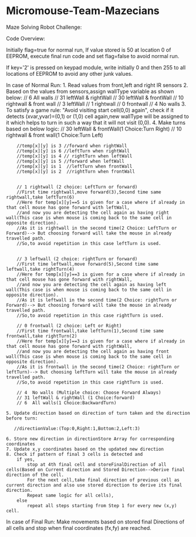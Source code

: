 # Micromouse-Team-Mazecians

Maze Solving Robot Challenge:

Code Overview:

Initially flag=true for normal run, 
If value stored is 50 at location 0 of EEPROM, execute final run code and set flag=false to avoid normal run.

If key='2' is pressed on keypad module, write initially 0 and then 255 to all locations of EEPROM to avoid any other junk values.

In case of Normal Run:
    1. Read values from front,left and right IR sensors
    2. Based on the values from sensors,assign wallType variable as shown below:
        // 6  All walls
        // 31 leftWall & rightWall
        // 30  leftWall & frontWall
        // 10 rightwall & front wall
        // 3 leftWall
        // 1 rightwall
        // 0 frontwall
        // 4  No walls
    3. To satisfy a game rule: "Avoid visiting start cell(0,0) again", check if it detects (xvar,yvar)=(0,1) or (1,0) cell again,new wallType will be assigned to it which helps to turn in such a way that it will not visit (0,0).
    4. Make turns based on below logic:
        // 30  leftWall & frontWall(1 Choice:Turn Right)
        // 10 rightwall & front wall(1 Choice:Turn Left)

        //temp[x][y] is 3 //forward when rightWall
        //temp[x][y] is 6 //leftTurn when rightWall
        //temp[x][y] is 4 // rightTurn when leftWall
        //temp[x][y] is 5 //forward when leftWall
        //temp[x][y] is 1  //leftTurn when frontWall
        //temp[x][y] is 2  //rightTurn when frontWall


        // 1 rightwall (2 choice: LeftTurn or forward)
        //First time rightwall,move forward(3),Second time same rightwall,take leftTurn(6)
        //Here for temp[x][y]==5 is given for a case where if already in that cell mouse has gone forward with leftWall,
        //and now you are detecting the cell again as having right wall(This case is when mouse is coming back to the same cell in opposite direction).
        //As it is rightwall in the second time(2 Choice: LeftTurn or Forward)--> But choosing forward will take the mouse in already travelled path.
        //So,to avoid repetition in this case leftTurn is used.


        // 3 leftwall (2 choice: rightTurn or forward)
        //First time leftwall,move forward(5),Second time same leftwall,take rightTurn(4)
        //Here for temp[x][y]==3 is given for a case where if already in that cell mouse has gone forward with rightWall,
        //and now you are detecting the cell again as having left wall(This case is when mouse is coming back to the same cell in opposite direction).
        //As it is leftwall in the second time(2 Choice: rightTurn or Forward)--> But choosing forward will take the mouse in already travelled path.
        //So,to avoid repetition in this case rightTurn is used.

        // 0 frontwall (2 choice: Left or Right)
        //First time frontwall,take leftTurn(1),Second time same frontwall,take rightTurn(2)
        //Here for temp[x][y]==3 is given for a case where if already in that cell mouse has gone forward with rightWall,
        //and now you are detecting the cell again as having front wall(This case is when mouse is coming back to the same cell in opposite direction).
        //As it is frontwall in the second time(2 Choice: rightTurn or leftTurn)--> But choosing leftTurn will take the mouse in already travelled path.
        //So,to avoid repetition in this case rightTurn is used.

        // 4  No walls (Multiple choice: Choose Forward Always)
        // 31 leftWall & rightWall (1 Choice:forward)
        // 6  All walls(1 Choice:BackwardTurn)

    5. Update direction based on direction of turn taken and the direction before turn:

       //directionValue:(Top:0,Right:1,Bottom:2,Left:3)

    6. Store new direction in directionStore Array for corresponding coordinates
    7. Update x,y coordinates based on the updated new direction
    8. Check if pattern of final 3 cells is detected and 
        if yes, 
            stop at 4th final cell and storeFinalDirection of all cells(Based on Current direction and Stored Direction-->Derive final direction of the cell. 
            For the next cell,take final direction of previous cell as current direction and also use stored direction to derive its final direction.
            Repeat same logic for all cells), 
        else 
            repeat all steps starting from Step 1 for every new (x,y) cell.

In case of Final Run:
    Make movements based on stored final Directions of all cells and stop when final coordinates (fx,fy) are reached.